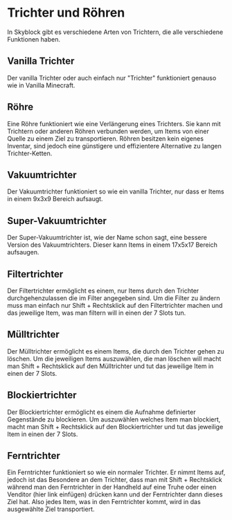 # Trichter und Röhren
In Skyblock gibt es verschiedene Arten von Trichtern, die alle verschiedene Funktionen haben.
## Vanilla Trichter
Der vanilla Trichter oder auch einfach nur "Trichter" funktioniert genauso wie in Vanilla Minecraft.

## Röhre
Eine Röhre funktioniert wie eine Verlängerung eines Trichters. Sie kann mit Trichtern oder anderen Röhren verbunden werden, um Items von einer Quelle zu einem Ziel zu transportieren. Röhren besitzen kein eigenes Inventar, sind jedoch eine günstigere und effizientere Alternative zu langen Trichter-Ketten.

## Vakuumtrichter
Der Vakuumtrichter funktioniert so wie ein vanilla Trichter, nur dass er Items in einem 9x3x9 Bereich aufsaugt.

## Super-Vakuumtrichter
Der Super-Vakuumtrichter ist, wie der Name schon sagt, eine bessere Version des Vakuumtrichters. Dieser kann Items in einem 17x5x17 Bereich aufsaugen.

## Filtertrichter
Der Filtertrichter ermöglicht es einem, nur Items durch den Trichter durchgehenzulassen die im Filter angegeben sind. Um die Filter zu ändern muss man einfach nur Shift + Rechtsklick auf den Filtertrichter machen und das jeweilige Item, was man filtern will in einen der 7 Slots tun.

## Mülltrichter
Der Mülltrichter ermöglicht es einem Items, die durch den Trichter gehen zu löschen. Um die jeweiligen Items auszuwählen, die man löschen will macht man Shift + Rechtsklick auf den Mülltrichter und tut das jeweilige Item in einen der 7 Slots.

## Blockiertrichter
Der Blockiertrichter ermöglicht es einem die Aufnahme definierter Gegenstände zu blockieren. Um auszuwählen welches Item man blockiert, macht man Shift + Rechtsklick auf den Blockiertrichter und tut das jeweilige Item in einen der 7 Slots.

## Ferntrichter
Ein Ferntrichter funktioniert so wie ein normaler Trichter. Er nimmt Items auf, jedoch ist das Besondere an dem Trichter, dass man mit Shift + Rechtsklick während man den Ferntrichter in der Handheld auf eine Truhe oder einen Venditor (hier link einfügen) drücken kann und der Ferntrichter dann dieses Ziel hat. Also jedes Item, was in den Ferntrichter kommt, wird in das ausgewählte Ziel transportiert.